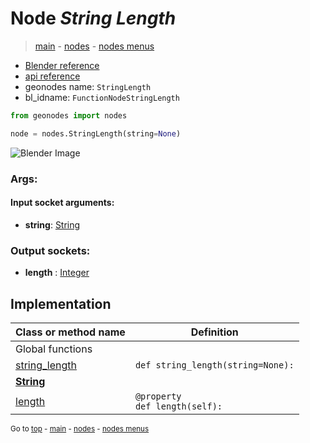 # Node *String Length*

> [main](../index.md) - [nodes](nodes.md) - [nodes menus](nodes_menus.md)

- [Blender reference](https://docs.blender.org/manual/en/latest/modeling/geometry_nodes/text/string_length.html)
- [api reference](https://docs.blender.org/api/current/bpy.types.FunctionNodeStringLength.html)
- geonodes name: `StringLength`
- bl_idname: `FunctionNodeStringLength`

```python
from geonodes import nodes

node = nodes.StringLength(string=None)
```

![Blender Image](https://docs.blender.org/manual/en/latest/_images/node-types_FunctionNodeStringLength.webp)

### Args:

#### Input socket arguments:

- **string**: [String](String.md)

### Output sockets:

- **length** : [Integer](Integer.md)

## Implementation

| Class or method name | Definition |
|----------------------|------------|
| Global functions |
| [string_length](A.md#string_length) | `def string_length(string=None):` |
| **[String](String.md)** |
| [length](String.md#length) | `@property`<br> `def length(self):` |

<sub>Go to [top](#node-String-Length) - [main](../index.md) - [nodes](nodes.md) - [nodes menus](nodes_menus.md)</sub>

